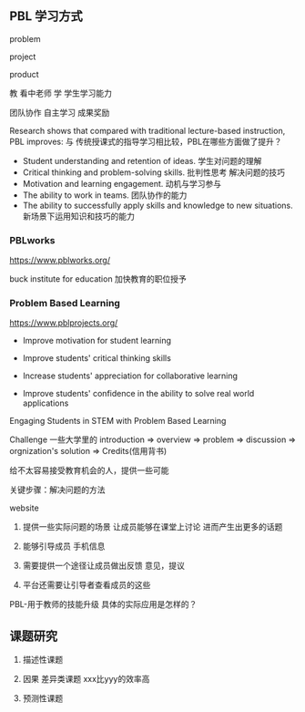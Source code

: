 ## PBL 学习方式

problem

project

product

教 看中老师
学 学生学习能力

团队协作 自主学习 成果奖励

Research shows that compared with traditional lecture-based instruction, PBL improves:
与 传统授课式的指导学习相比较，PBL在哪些方面做了提升？

* Student understanding and retention of ideas. 学生对问题的理解
* Critical thinking and problem-solving skills. 批判性思考 解决问题的技巧
* Motivation and learning engagement. 			动机与学习参与
* The ability to work in teams.					团队协作的能力
* The ability to successfully apply skills and knowledge to new situations. 新场景下运用知识和技巧的能力

### PBLworks
https://www.pblworks.org/

buck institute for education 加快教育的职位授予


### Problem Based Learning
https://www.pblprojects.org/

* Improve motivation for student learning

* Improve students' critical thinking skills

* Increase students' appreciation for collaborative learning 

* Improve students' confidence in the ability to solve real world applications


Engaging Students in STEM with Problem Based Learning

Challenge 一些大学里的
introduction => overview => problem => discussion => orgnization's solution => Credits(信用背书) 

给不太容易接受教育机会的人，提供一些可能

关键步骤：解决问题的方法

website

1. 提供一些实际问题的场景 让成员能够在课堂上讨论 进而产生出更多的话题

2. 能够引导成员 手机信息

3. 需要提供一个途径让成员做出反馈 意见，提议

4. 平台还需要让引导者查看成员的这些

PBL-用于教师的技能升级 具体的实际应用是怎样的？


## 课题研究

1. 描述性课题

2. 因果 差异类课题  xxx比yyy的效率高

3. 预测性课题



